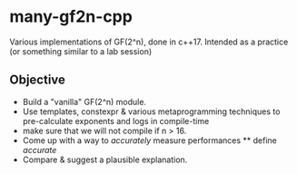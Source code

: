 # many-gf2n-cpp
Various implementations of GF(2^n), done in c++17. Intended as a practice (or something similar to a lab session)

## Objective

* Build a "vanilla" GF(2^n) module.
* Use templates, constexpr & various metaprogramming techniques to pre-calculate exponents and logs in compile-time
* make sure that we will not compile if n > 16.
* Come up with a way to *accurately* measure performances
** define *accurate*
* Compare & suggest a plausible explanation.
